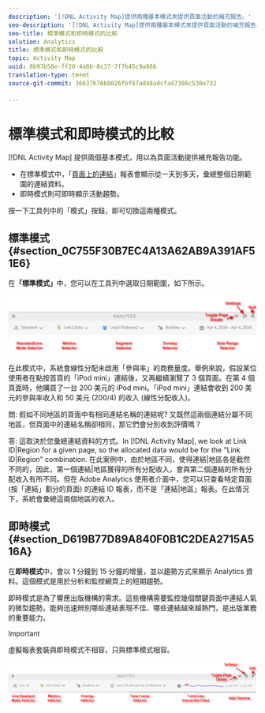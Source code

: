 ```yaml
---
description: '[!DNL Activity Map]提供兩種基本模式來提供頁面活動的補充報告。'
seo-description: '[!DNL Activity Map]提供兩種基本模式來提供頁面活動的補充報告。'
seo-title: 標準模式和即時模式的比較
solution: Analytics
title: 標準模式和即時模式的比較
topic: Activity Map
uuid: 8b97b56e-ff20-4a8b-8c37-7f7b45c9a86b
translation-type: tm+mt
source-git-commit: 36637b76b8026fbf87ad48adcfa47386c530e732

---
```



# 標準模式和即時模式的比較

[!DNL Activity Map] 提供兩個基本模式，用以為頁面活動提供補充報告功能。

* 在標準模式中，「[頁面上的連結](/help/analyze/activity-map/activitymap-links-report.md)」報表會顯示從一天到多天，彙總整個日期範圍的連結資料。
* 即時模式則可即時顯示活動趨勢。

按一下工具列中的「模式」按鈕，即可切換這兩種模式。

## 標準模式 {#section_0C755F30B7EC4A13A62AB9A391AF51E6}

在&#x200B;**「標準模式」**&#x200B;中，您可以在工具列中選取日期範圍，如下所示。

![](assets/standard_mode.png)

在此模式中，系統會線性分配未啟用「參與率」的商務量度。舉例來說，假設某位使用者在點按首頁的「iPod mini」連結後，又再繼續瀏覽了 3 個頁面。在第 4 個頁面時，他購買了一台 200 美元的 iPod mini。「iPod mini」連結會收到 200 美元的參與率收入和 50 美元 (200/4) 的收入 (線性分配收入)。

問: 假如不同地區的頁面中有相同連結名稱的連結呢? 又既然這兩個連結分屬不同地區，但頁面中的連結名稱卻相同，那它們會分別收到評價嗎？

答: 這取決於您彙總連結資料的方式。In [!DNL Activity Map], we look at Link ID|Region for a given page, so the allocated data would be for the "Link ID|Region" combination. 在此案例中，由於地區不同，使得連結|地區各是截然不同的，因此，第一個連結|地區獲得的所有分配收入，會與第二個連結的所有分配收入有所不同。但在 Adobe Analytics 使用者介面中，您可以只查看特定頁面 (按「連結」劃分的頁面) 的連結 ID 報表，而不是「連結|地區」報表。在此情況下，系統會彙總這兩個地區的收入。

## 即時模式 {#section_D619B77D89A840F0B1C2DEA2715A516A}

在&#x200B;**即時模式**&#x200B;中，會以 1 分鐘到 15 分鐘的增量，並以趨勢方式來顯示 Analytics 資料。這個模式是用於分析和監控網頁上的短期趨勢。

即時模式是為了響應出版機構的需求。這些機構需要監控幾個關鍵頁面中連結人氣的微型趨勢。能夠迅速辨別哪些連結表現不佳、哪些連結越來越熱門，是出版業務的重要能力。

>[!IMPORTANT]
>
>虛擬報表套裝與即時模式不相容，只與標準模式相容。

![](assets/live_mode.png)

